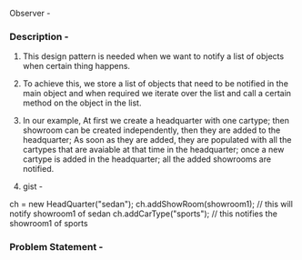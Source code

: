 Observer - 

### Description -
1. This design pattern is needed when we want to notify a list of objects when certain thing happens.

2. To achieve this, we store a list of objects that need to be notified in the main object and when required we iterate over the list and call a certain method on the object in the list.

3. In our example, At first we create a headquarter with one cartype; then showroom can be created independently, then they are added to the headquarter; As soon as they are added, they are populated with all the cartypes that are avaiable at that time in the headquarter; once a new cartype is added in the headquarter; all the added showrooms are notified.

4. gist - 

ch = new HeadQuarter("sedan");
ch.addShowRoom(showroom1); // this will notify showroom1 of sedan
ch.addCarType("sports"); // this notifies the showroom1 of sports


### Problem Statement -
